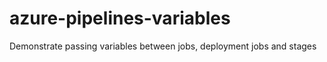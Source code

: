 # azure-pipelines-variables

Demonstrate passing variables between jobs, deployment jobs and stages
